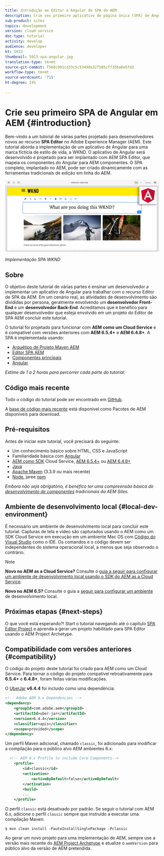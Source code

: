 ```yaml
---
title: Introdução ao Editor e Angular de SPA do AEM
description: Crie seu primeiro aplicativo de página única (SPA) de Angular editável no Adobe Experience Manager, AEM com o SPA WKND. Saiba como criar um SPA usando a estrutura JS do Angular com AEM Editor SPA. Este tutorial de várias partes aborda a implementação de um aplicativo de Angular para uma marca de estilo de vida fictício, a WKND. O tutorial aborda a criação completa do SPA e a integração com o AEM.
sub-product: sites
topics: development
version: cloud-service
doc-type: tutorial
activity: develop
audience: developer
kt: 5913
thumbnail: 5913-spa-angular.jpg
translation-type: tm+mt
source-git-commit: f568c991cd33c5c5349da32f505cff356a6ebfd2
workflow-type: tm+mt
source-wordcount: '715'
ht-degree: 14%

---
```



# Crie seu primeiro SPA de Angular em AEM {#introduction}

Bem-vindo a um tutorial de várias partes projetado para desenvolvedores novos ao recurso **SPA Editor** no Adobe Experience Manager (AEM). Este tutorial aborda a implementação de um aplicativo de Angular para uma marca fictícia de estilo de vida, a WKND. O aplicativo de Angular será desenvolvido e projetado para ser implantado com AEM SPA Editor, que mapeia os componentes do Angular para AEM componentes. O SPA completo, implantado no AEM, pode ser criado dinamicamente com as ferramentas tradicionais de edição em linha do AEM.

![SPA Final Implementado](assets/wknd-spa-implementation.png)

*Implementação SPA WKND*

## Sobre

O objetivo deste tutorial de várias partes é ensinar um desenvolvedor a implementar um aplicativo de Angular para trabalhar com o recurso Editor de SPA da AEM. Em um cenário real, as atividades de desenvolvimento são divididas por persona, geralmente envolvendo um **desenvolvedor Front-End** e um **desenvolvedor Back-End**. Acreditamos que é benéfico para qualquer desenvolvedor que esteja envolvido em um projeto do Editor de SPA AEM concluir este tutorial.

O tutorial foi projetado para funcionar com **AEM como um Cloud Service** e é compatível com versões anteriores com **AEM 6.5.4+** e **AEM 6.4.8+**. A SPA é implementada usando:

* [Arquétipo de Projeto Maven AEM](https://docs.adobe.com/content/help/pt-BR/experience-manager-core-components/using/developing/archetype/overview.html)
* [Editor SPA AEM](https://docs.adobe.com/content/help/en/experience-manager-65/developing/headless/spas/spa-walkthrough.html#content-editing-experience-with-spa)
* [Componentes principais](https://docs.adobe.com/content/help/pt-BR/experience-manager-core-components/using/introduction.html)
* [Angular](https://angular.io/)

*Estime de 1 a 2 horas para percorrer cada parte do tutorial.*

## Código mais recente

Todo o código do tutorial pode ser encontrado em [GitHub](https://github.com/adobe/aem-guides-wknd-spa).

A [base de código mais recente](https://github.com/adobe/aem-guides-wknd-spa/releases) está disponível como Pacotes de AEM disponíveis para download.

## Pré-requisitos

Antes de iniciar este tutorial, você precisará do seguinte:

* Um conhecimento básico sobre HTML, CSS e JavaScript
* Familiaridade básica com [Angular](https://angular.io/)
* [AEM como SDK](https://docs.adobe.com/content/help/en/experience-manager-learn/cloud-service/local-development-environment-set-up/aem-runtime.html#download-the-aem-as-a-cloud-service-sdk) Cloud Service,  [AEM 6.5.4+](https://helpx.adobe.com/experience-manager/aem-releases-updates.html#65) ou  [AEM 6.4.8+](https://helpx.adobe.com/experience-manager/aem-releases-updates.html#64)
* [Java](https://downloads.experiencecloud.adobe.com/content/software-distribution/en/general.html)
* [Apache Maven](https://maven.apache.org/) (3.3.9 ou mais recente)
* [Node.](https://nodejs.org/en/) jaree  [npm](https://www.npmjs.com/)

*Embora não seja obrigatório, é benéfico ter uma compreensão básica do  [desenvolvimento de componentes](https://docs.adobe.com/content/help/en/experience-manager-learn/getting-started-wknd-tutorial-develop/overview.html) tradicionais da AEM Sites.*

## Ambiente de desenvolvimento local {#local-dev-environment}

É necessário um ambiente de desenvolvimento local para concluir este tutorial. Capturas de tela e vídeo são capturados usando o AEM como um SDK Cloud Service em execução em um ambiente Mac OS com [Código do Visual Studio](https://code.visualstudio.com/) como o IDE. Os comandos e o código devem ser independentes do sistema operacional local, a menos que seja observado o contrário.

>[!NOTE]
>
> **Novo no AEM as a Cloud Service?** Consulte o [guia a seguir para configurar um ambiente de desenvolvimento local usando o SDK do AEM as a Cloud Service](https://docs.adobe.com/content/help/en/experience-manager-learn/cloud-service/local-development-environment-set-up/overview.html).
>
> **Novo no AEM 6.5?** Consulte o guia a  [seguir para configurar um ambiente](https://docs.adobe.com/content/help/en/experience-manager-learn/foundation/development/set-up-a-local-aem-development-environment.html) de desenvolvimento local.

## Próximas etapas {#next-steps}

O que você está esperando?! Start o tutorial navegando até o capítulo [SPA Editor Project](create-project.md) e aprenda a gerar um projeto habilitado para SPA Editor usando o AEM Project Archetype.

## Compatibilidade com versões anteriores {#compatibility}

O código do projeto deste tutorial foi criado para AEM como um Cloud Service. Para tornar o código do projeto compatível retroativamente para **6.5.4+** e **6.4.8+**, foram feitas várias modificações.

O [UberJar](https://docs.adobe.com/content/help/en/experience-manager-65/developing/devtools/ht-projects-maven.html#what-is-the-uberjar) **v6.4.4** foi incluído como uma dependência:

```xml
<!-- Adobe AEM 6.x Dependencies -->
<dependency>
    <groupId>com.adobe.aem</groupId>
    <artifactId>uber-jar</artifactId>
    <version>6.4.4</version>
    <classifier>apis</classifier>
    <scope>provided</scope>
</dependency>
```

Um perfil Maven adicional, chamado `classic`, foi adicionado para modificar a compilação para o público alvo AEM ambientes 6.x:

```xml
  <!-- AEM 6.x Profile to include Core Components-->
    <profile>
        <id>classic</id>
        <activation>
            <activeByDefault>false</activeByDefault>
        </activation>
        <build>
        ...
    </profile>
```

O perfil `classic` está desativado por padrão. Se seguir o tutorial com AEM 6.x, adicione o perfil `classic` sempre que instruído a executar uma compilação Maven:

```shell
$ mvn clean install -PautoInstallSinglePackage -Pclassic
```

Ao gerar um novo projeto para uma implementação de AEM, sempre use a versão mais recente do [AEM Project Archetype](https://github.com/adobe/aem-project-archetype) e atualize o `aemVersion` para público alvo da versão de AEM pretendida.
